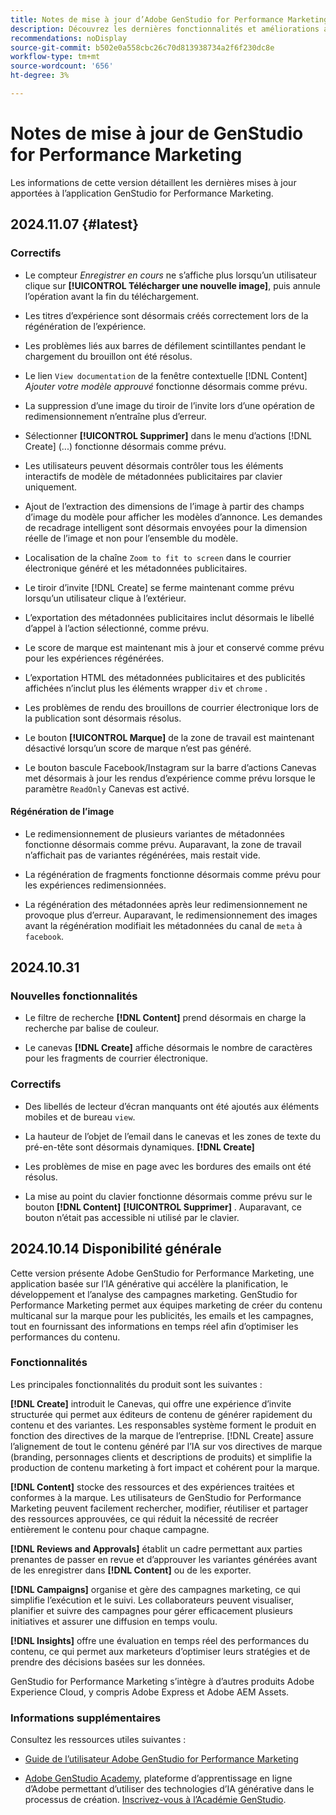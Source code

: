 ```yaml
---
title: Notes de mise à jour d’Adobe GenStudio for Performance Marketing
description: Découvrez les dernières fonctionnalités et améliorations apportées à Adobe GenStudio for Performance Marketing.
recommendations: noDisplay
source-git-commit: b502e0a558cbc26c70d813938734a2f6f230dc8e
workflow-type: tm+mt
source-wordcount: '656'
ht-degree: 3%

---
```


# Notes de mise à jour de GenStudio for Performance Marketing

Les informations de cette version détaillent les dernières mises à jour apportées à l’application GenStudio for Performance Marketing.

## 2024.11.07 {#latest}

### Correctifs

* Le compteur _Enregistrer en cours_ ne s’affiche plus lorsqu’un utilisateur clique sur **[!UICONTROL Télécharger une nouvelle image]**, puis annule l’opération avant la fin du téléchargement. <!-- GS-6780 -->

* Les titres d’expérience sont désormais créés correctement lors de la régénération de l’expérience. <!-- GS-7006 -->

* Les problèmes liés aux barres de défilement scintillantes pendant le chargement du brouillon ont été résolus. <!-- GS-5587 -->

* Le lien `View documentation` de la fenêtre contextuelle [!DNL Content] _Ajouter votre modèle approuvé_ fonctionne désormais comme prévu. <!-- GS-6881 -->

* La suppression d’une image du tiroir de l’invite lors d’une opération de redimensionnement n’entraîne plus d’erreur. <!-- GS-7115 7009 -->

* Sélectionner **[!UICONTROL Supprimer]** dans le menu d’actions [!DNL Create] (...) fonctionne désormais comme prévu. <!-- GS-6871 -->

* Les utilisateurs peuvent désormais contrôler tous les éléments interactifs de modèle de métadonnées publicitaires par clavier uniquement. <!-- GS-4066 -->

* Ajout de l’extraction des dimensions de l’image à partir des champs d’image du modèle pour afficher les modèles d’annonce. Les demandes de recadrage intelligent sont désormais envoyées pour la dimension réelle de l’image et non pour l’ensemble du modèle. <!-- GS-6926 -->

* Localisation de la chaîne `Zoom to fit to screen` dans le courrier électronique généré et les métadonnées publicitaires. <!-- GS-5063 -->

* Le tiroir d’invite [!DNL Create] se ferme maintenant comme prévu lorsqu’un utilisateur clique à l’extérieur. <!-- GS-5254 -->

* L’exportation des métadonnées publicitaires inclut désormais le libellé d’appel à l’action sélectionné, comme prévu. <!-- GS-6504 -->

* Le score de marque est maintenant mis à jour et conservé comme prévu pour les expériences régénérées. <!-- GS-6535 -->

* L’exportation HTML des métadonnées publicitaires et des publicités affichées n’inclut plus les éléments wrapper `div` et `chrome` . <!-- GS-7116 -->

* Les problèmes de rendu des brouillons de courrier électronique lors de la publication sont désormais résolus. <!-- GS-6394 -->

* Le bouton **[!UICONTROL Marque]** de la zone de travail est maintenant désactivé lorsqu’un score de marque n’est pas généré. <!-- GS-6429 -->

* Le bouton bascule Facebook/Instagram sur la barre d’actions Canevas met désormais à jour les rendus d’expérience comme prévu lorsque le paramètre `ReadOnly` Canevas est activé. <!-- GS-7039 -->

#### Régénération de l’image

* Le redimensionnement de plusieurs variantes de métadonnées fonctionne désormais comme prévu. Auparavant, la zone de travail n’affichait pas de variantes régénérées, mais restait vide. <!-- GS-7010 -->

* La régénération de fragments fonctionne désormais comme prévu pour les expériences redimensionnées. <!-- GS-6836 -->

* La régénération des métadonnées après leur redimensionnement ne provoque plus d’erreur. Auparavant, le redimensionnement des images avant la régénération modifiait les métadonnées du canal de `meta` à `facebook`. <!-- GS-7042 -->

## 2024.10.31

### Nouvelles fonctionnalités

* Le filtre de recherche **[!DNL Content]** prend désormais en charge la recherche par balise de couleur. <!-- GS-5501 -->

* Le canevas **[!DNL Create]** affiche désormais le nombre de caractères pour les fragments de courrier électronique. <!-- GS-5819 -->

### Correctifs

* Des libellés de lecteur d’écran manquants ont été ajoutés aux éléments mobiles et de bureau `view`. <!-- GS-5624 4729 -->

* La hauteur de l’objet de l’email dans le canevas et les zones de texte du pré-en-tête sont désormais dynamiques. <!-- GS-6258 -->**[!DNL Create]**

* Les problèmes de mise en page avec les bordures des emails ont été résolus. <!-- GS-6631 -->

* La mise au point du clavier fonctionne désormais comme prévu sur le bouton **[!DNL Content]** **[!UICONTROL Supprimer]** . Auparavant, ce bouton n’était pas accessible ni utilisé par le clavier.  <!-- GS-4065 -->

## 2024.10.14 Disponibilité générale

Cette version présente Adobe GenStudio for Performance Marketing, une application basée sur l’IA générative qui accélère la planification, le développement et l’analyse des campagnes marketing. GenStudio for Performance Marketing permet aux équipes marketing de créer du contenu multicanal sur la marque pour les publicités, les emails et les campagnes, tout en fournissant des informations en temps réel afin d’optimiser les performances du contenu.

### Fonctionnalités

Les principales fonctionnalités du produit sont les suivantes :

**[!DNL Create]** introduit le Canevas, qui offre une expérience d’invite structurée qui permet aux éditeurs de contenu de générer rapidement du contenu et des variantes. Les responsables système forment le produit en fonction des directives de la marque de l’entreprise. [!DNL Create] assure l’alignement de tout le contenu généré par l’IA sur vos directives de marque (branding, personnages clients et descriptions de produits) et simplifie la production de contenu marketing à fort impact et cohérent pour la marque.

**[!DNL Content]** stocke des ressources et des expériences traitées et conformes à la marque. Les utilisateurs de GenStudio for Performance Marketing peuvent facilement rechercher, modifier, réutiliser et partager des ressources approuvées, ce qui réduit la nécessité de recréer entièrement le contenu pour chaque campagne.

**[!DNL Reviews and Approvals]** établit un cadre permettant aux parties prenantes de passer en revue et d’approuver les variantes générées avant de les enregistrer dans **[!DNL Content]** ou de les exporter.

**[!DNL Campaigns]** organise et gère des campagnes marketing, ce qui simplifie l’exécution et le suivi. Les collaborateurs peuvent visualiser, planifier et suivre des campagnes pour gérer efficacement plusieurs initiatives et assurer une diffusion en temps voulu.

**[!DNL Insights]** offre une évaluation en temps réel des performances du contenu, ce qui permet aux marketeurs d’optimiser leurs stratégies et de prendre des décisions basées sur les données.

GenStudio for Performance Marketing s’intègre à d’autres produits Adobe Experience Cloud, y compris Adobe Express et Adobe AEM Assets.

### Informations supplémentaires

Consultez les ressources utiles suivantes :

* [Guide de l’utilisateur Adobe GenStudio for Performance Marketing](https://experienceleague.adobe.com/en/docs/genstudio/user-guide/home)

* [Adobe GenStudio Academy](genstudioacademy.md), plateforme d’apprentissage en ligne d’Adobe permettant d’utiliser des technologies d’IA générative dans le processus de création. [Inscrivez-vous à l’Académie GenStudio](http://adobe.ly/genstudioacademyregistration).

